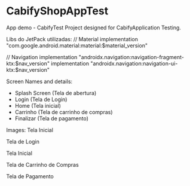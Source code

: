 # CabifyShopAppTest
App demo - CabifyTest
Project designed for CabifyApplication Testing.

Libs do JetPack utilizadas:
// Material
implementation "com.google.android.material:material:$material_version"

// Navigation
implementation "androidx.navigation:navigation-fragment-ktx:$nav_version"
implementation "androidx.navigation:navigation-ui-ktx:$nav_version"


Screen Names and details:
- Splash Screen (Tela de abertura)
- Login (Tela de Login)
- Home (Tela inicial)
- Carrinho (Tela de carrinho de compras)
- Finalizar (Tela de pagamento)


Images:
Tela Inicial

Tela de Login

Tela Inicial

Tela de Carrinho de Compras

Tela de Pagamento




